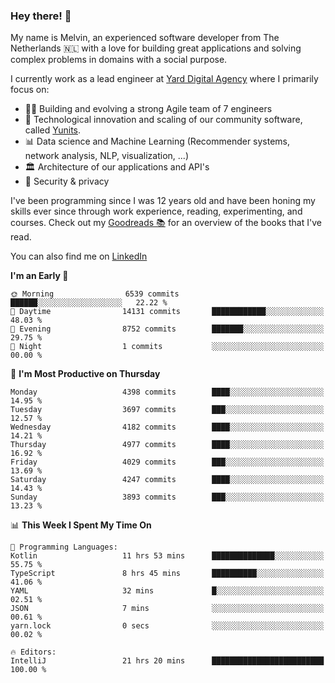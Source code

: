 ### Hey there! 👋

My name is Melvin, an experienced software developer from The Netherlands 🇳🇱 with a love for building great applications and solving complex problems in domains with a social purpose. 

I currently work as a lead engineer at [Yard Digital Agency](https://github.com/yardinternet) where I primarily focus on:

* 👏🏼 Building and evolving a strong Agile team of 7 engineers
* 🚀 Technological innovation and scaling of our community software, called [Yunits](https://www.yunits.com/).
* 📊 Data science and Machine Learning (Recommender systems, network analysis, NLP, visualization, ...)
* 🏛 Architecture of our applications and API's
* 🔐 Security & privacy

I've been programming since I was 12 years old and have been honing my skills ever since through work experience, reading, experimenting, and courses.
Check out my [Goodreads 📚](https://goodreads.com/melvinkoopmans) for an overview of the books that I've read. 

You can also find me on [LinkedIn](https://www.linkedin.com/in/melvinkoopmans)

<!--START_SECTION:waka-->
**I'm an Early 🐤** 

```text
🌞 Morning                6539 commits        ██████░░░░░░░░░░░░░░░░░░░   22.22 % 
🌆 Daytime                14131 commits       ████████████░░░░░░░░░░░░░   48.03 % 
🌃 Evening                8752 commits        ███████░░░░░░░░░░░░░░░░░░   29.75 % 
🌙 Night                  1 commits           ░░░░░░░░░░░░░░░░░░░░░░░░░   00.00 % 
```
📅 **I'm Most Productive on Thursday** 

```text
Monday                   4398 commits        ████░░░░░░░░░░░░░░░░░░░░░   14.95 % 
Tuesday                  3697 commits        ███░░░░░░░░░░░░░░░░░░░░░░   12.57 % 
Wednesday                4182 commits        ████░░░░░░░░░░░░░░░░░░░░░   14.21 % 
Thursday                 4977 commits        ████░░░░░░░░░░░░░░░░░░░░░   16.92 % 
Friday                   4029 commits        ███░░░░░░░░░░░░░░░░░░░░░░   13.69 % 
Saturday                 4247 commits        ████░░░░░░░░░░░░░░░░░░░░░   14.43 % 
Sunday                   3893 commits        ███░░░░░░░░░░░░░░░░░░░░░░   13.23 % 
```


📊 **This Week I Spent My Time On** 

```text
💬 Programming Languages: 
Kotlin                   11 hrs 53 mins      ██████████████░░░░░░░░░░░   55.75 % 
TypeScript               8 hrs 45 mins       ██████████░░░░░░░░░░░░░░░   41.06 % 
YAML                     32 mins             █░░░░░░░░░░░░░░░░░░░░░░░░   02.51 % 
JSON                     7 mins              ░░░░░░░░░░░░░░░░░░░░░░░░░   00.61 % 
yarn.lock                0 secs              ░░░░░░░░░░░░░░░░░░░░░░░░░   00.02 % 

🔥 Editors: 
IntelliJ                 21 hrs 20 mins      █████████████████████████   100.00 % 
```


<!--END_SECTION:waka-->
